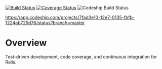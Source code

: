 [![Build Status](https://travis-ci.org/dsulli99/perfecto.svg?branch=master)](https://travis-ci.org/dsulli99/perfecto) [![Coverage Status](https://coveralls.io/repos/github/dsulli99/perfecto/badge.svg?branch=master)](https://coveralls.io/github/dsulli99/perfecto?branch=master) ![Codeship Build Status](https://app.codeship.com/projects/7fad3e10-12e7-0135-fbfb-1224ab725d76/status?branch=master)

https://app.codeship.com/projects/7fad3e10-12e7-0135-fbfb-1224ab725d76/status?branch=master

# Overview

Test-driven development, code coverage, and continuous integration for Rails.

